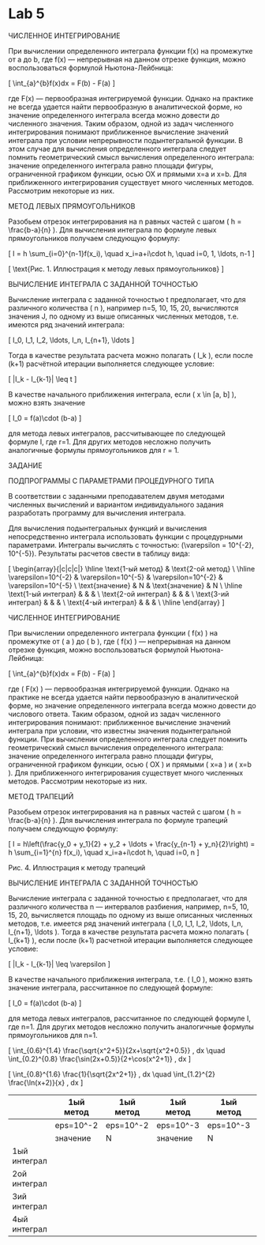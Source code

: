 # Lab 5

ЧИСЛЕННОЕ ИНТЕГРИРОВАНИЕ

При вычислении определенного интеграла функции f(x) на промежутке от a до b, где f(x) — непрерывная на данном отрезке функция, можно воспользоваться формулой Ньютона-Лейбница:

\[
\int_{a}^{b}f(x)dx = F(b) - F(a)
\]

где F(x) — первообразная интегрируемой функции. Однако на практике не всегда удается найти первообразную в аналитической форме, но значение определенного интеграла всегда можно довести до численного значения. Таким образом, одной из задач численного интегрирования понимают приближенное вычисление значений интеграла при условии непрерывности подынтегральной функции. В этом случае для вычисления определенного интеграла следует помнить геометрический смысл вычисления определенного интеграла: значение определенного интеграла равно площади фигуры, ограниченной графиком функции, осью OX и прямыми x=a и x=b. Для приближенного интегрирования существует много численных методов. Рассмотрим некоторые из них.

МЕТОД ЛЕВЫХ ПРЯМОУГОЛЬНИКОВ

Разобьем отрезок интегрирования на n равных частей с шагом \( h = \frac{b-a}{n} \). Для вычисления интеграла по формуле левых прямоугольников получаем следующую формулу:

\[
I = h \sum_{i=0}^{n-1}f(x_i), \quad x_i=a+i\cdot h, \quad i=0, 1, \ldots, n-1
\]

\[
\text{Рис. 1. Иллюстрация к методу левых прямоугольников}
\]

ВЫЧИСЛЕНИЕ ИНТЕГРАЛА С ЗАДАННОЙ ТОЧНОСТЬЮ

Вычисление интеграла с заданной точностью t предполагает, что для различного количества \( n \), например n=5, 10, 15, 20, вычисляются значения J, по одному из выше описанных численных методов, т.е. имеются ряд значений интеграла:

\[ I_0, I_1, I_2, \ldots, I_n, I_{n+1}, \ldots \]

Тогда в качестве результата расчета можно полагать \( I_k \), если после (k+1) расчётной итерации выполняется следующее условие:

\[ |I_k - I_{k-1}| \leq t \]

В качестве начального приближения интеграла, если \( x \in [a, b] \), можно взять значение

\[ I_0 = f(a)\cdot (b-a) \]

для метода левых интегралов, рассчитывающее по следующей формуле I, где r=1. Для других методов несложно получить аналогичные формулы прямоугольников для r = 1.

ЗАДАНИЕ

ПОДПРОГРАММЫ С ПАРАМЕТРАМИ ПРОЦЕДУРНОГО ТИПА

В соответствии с заданными преподавателем двумя методами численных вычислений и вариантом индивидуального задания разработать программу для вычисления интеграла.

Для вычисления подынтегральных функций и вычисления непосредственно интеграла использовать функции с процедурными параметрами. Интегралы вычислять с точностью: \(\varepsilon = 10^{-2}, 10^{-5}\). Результаты расчетов свести в таблицу вида:

\[
\begin{array}{|c|c|c|}
\hline
\text{1-ый метод} & \text{2-ой метод} \\
\hline
\varepsilon=10^{-2} & \varepsilon=10^{-5} & \varepsilon=10^{-2} & \varepsilon=10^{-5} \\
\text{значение} & N & \text{значение} & N \\
\hline
\text{1-ый интеграл} & & & \\
\text{2-ой интеграл} & & & \\
\text{3-ий интеграл} & & & \\
\text{4-ый интеграл} & & & \\
\hline
\end{array}
\]

ЧИСЛЕННОЕ ИНТЕГРИРОВАНИЕ

При вычислении определенного интеграла функции \( f(x) \) на промежутке от \( a \) до \( b \), где \( f(x) \) — непрерывная на данном отрезке функция, можно воспользоваться формулой Ньютона-Лейбница:

\[
\int_{a}^{b}f(x)dx = F(b) - F(a)
\]

где \( F(x) \) — первообразная интегрируемой функции. Однако на практике не всегда удается найти первообразную в аналитической форме, но значение определенного интеграла всегда можно довести до числового ответа. Таким образом, одной из задач численного интегрирования понимают: приближенное вычисление значений интеграла при условии, что известны значения подынтегральной функции. При вычислении определенного интеграла следует помнить геометрический смысл вычисления определенного интеграла: значение определенного интеграла равно площади фигуры, ограниченной графиком функции, осью \( OX \) и прямыми \( x=a \) и \( x=b \). Для приближенного интегрирования существует много численных методов. Рассмотрим некоторые из них.

МЕТОД ТРАПЕЦИЙ

Разобьем отрезок интегрирования на n равных частей с шагом \( h = \frac{b-a}{n} \). Для вычисления интеграла по формуле трапеций получаем следующую формулу:

\[
I = h\left(\frac{y_0 + y_1}{2} + y_2 + \ldots + \frac{y_{n-1} + y_n}{2}\right) = h \sum_{i=1}^{n} f(x_i), \quad x_i=a+i\cdot h, \quad i=0, n 
\]

Рис. 4. Иллюстрация к методу трапеций

ВЫЧИСЛЕНИЕ ИНТЕГРАЛА С ЗАДАННОЙ ТОЧНОСТЬЮ

Вычисление интеграла с заданной точностью ε предполагает, что для различного количества n — интервалов разбиения, например, n=5, 10, 15, 20, вычисляется площадь по одному из выше описанных численных методов, т.е. имеется ряд значений интеграла \( I_0, I_1, I_2, \ldots, I_n, I_{n+1}, \ldots \). Тогда в качестве результата расчета можно полагать \( I_{k+1} \), если после (k+1) расчетной итерации выполняется следующее условие:

\[ |I_k - I_{k-1}| \leq \varepsilon \]

В качестве начального приближения интеграла, т.е. \( I_0 \), можно взять значение интеграла, рассчитанное по следующей формуле:

\[ I_0 = f(a)\cdot (b-a) \]

для метода левых интегралов, рассчитанное по следующей формуле I, где n=1. Для других методов несложно получить аналогичные формулы прямоугольников для n=1.

\[
\int_{0.6}^{1.4} \frac{\sqrt{x^2+5}}{2x+\sqrt{x^2+0.5}} \, dx
\quad
\int_{0.2}^{0.8} \frac{\sin(2x+0.5)}{2+\cos(x^2+1)} \, dx
\]

\[
\int_{0.8}^{1.6} \frac{1}{\sqrt{2x^2+1}} \, dx
\quad
\int_{1.2}^{2} \frac{\ln(x+2)}{x} \, dx
\]



|              | 1ый метод | 1ый метод | 1ый метод | 1ый метод | 2ой метод | 2ой метод | 2ой метод | 2ой метод |
|--------------|-----------|-----------|-----------|-----------|-----------|-----------|-----------|-----------|
|              | eps=10^-2 | eps=10^-2 | eps=10^-3 | eps=10^-3 | eps=10^-2 | eps=10^-2 | eps=10^-3 | eps=10^-3 |
|              | значение  | N         | значение  | N         | значение  | N         | значение  | N         |
| 1ый интеграл |           |           |           |           |           |           |           |           |
| 2ой интеграл |           |           |           |           |           |           |           |           |
| 3ий интеграл |           |           |           |           |           |           |           |           |
| 4ый интеграл |           |           |           |           |           |           |           |           |